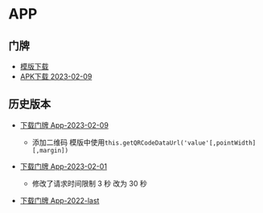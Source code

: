 # APP

## 门牌

* [模版下载](https://mp-768ed922-1f93-4434-812a-261cb6d10b25.cdn.bspapp.com/cloudstorage/453e40b9-ef9f-4ea0-977d-322dd13e200c.txt)
* [APK下载 2023-02-09](https://mp-768ed922-1f93-4434-812a-261cb6d10b25.cdn.bspapp.com/cloudstorage/cefc0af4-21ef-4b63-8a0e-fa417f1c40e9.apk)

## 历史版本

* [下载门牌 App-2023-02-09](https://mp-768ed922-1f93-4434-812a-261cb6d10b25.cdn.bspapp.com/cloudstorage/cefc0af4-21ef-4b63-8a0e-fa417f1c40e9.apk)
  * 添加二维码 模版中使用`this.getQRCodeDataUrl('value'[,pointWidth][,margin])`
* [下载门牌 App-2023-02-01](https://mp-768ed922-1f93-4434-812a-261cb6d10b25.cdn.bspapp.com/cloudstorage/58708141-f570-4d7f-b0ea-7aca74e1b63f.apk)
  * 修改了请求时间限制 3 秒 改为 30 秒

* [下载门牌 App-2022-last](https://vkceyugu.cdn.bspapp.com/VKCEYUGU-1227af61-0acf-4bb5-901d-e9e4a012a543/8374d523-2ff1-4a3c-a936-0d7f9dd66982.apk)
